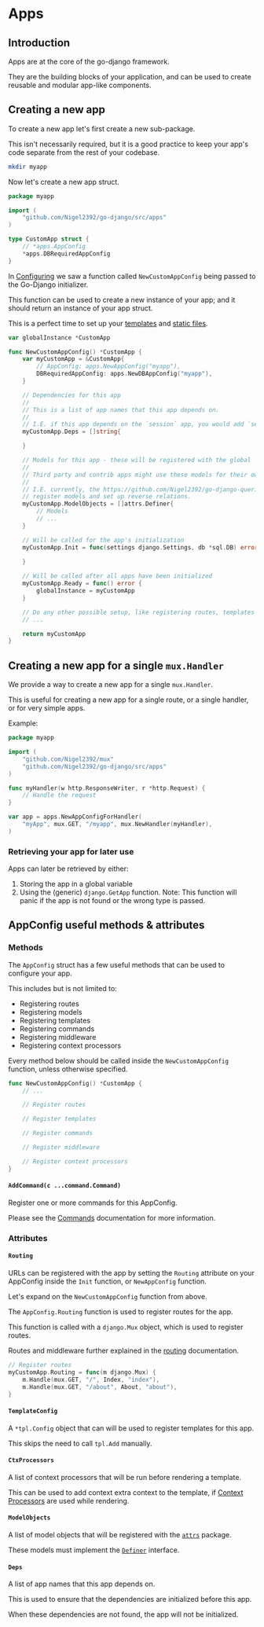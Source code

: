 # Apps

## Introduction

Apps are at the core of the go-django framework.

They are the building blocks of your application, and can be used to create reusable and modular app-like components.

## Creating a new app

To create a new app let's first create a new sub-package.

This isn't necessarily required, but it is a good practice to keep your app's code separate from the rest of your codebase.

```bash
mkdir myapp
```

Now let's create a new app struct.

```go
package myapp

import (
    "github.com/Nigel2392/go-django/src/apps"
)

type CustomApp struct {
    // *apps.AppConfig
    *apps.DBRequiredAppConfig
}
```

In [Configuring](./configuring.md#creating-the-app) we saw a function called `NewCustomAppConfig` being passed to the Go-Django initializer.

This function can be used to create a new instance of your app; and it should return an instance of your app struct.

This is a perfect time to set up your [templates](./rendering.md#initial-setup) and [static files](./staticfiles.md#initial-setup).

```go
var globalInstance *CustomApp

func NewCustomAppConfig() *CustomApp {
    var myCustomApp = &CustomApp{
        // AppConfig: apps.NewAppConfig("myapp"),
        DBRequiredAppConfig: apps.NewDBAppConfig("myapp"),
    }

    // Dependencies for this app
    // 
    // This is a list of app names that this app depends on.
    // 
    // I.E. if this app depends on the `session` app, you would add `session` to this list.
    myCustomApp.Deps = []string{

    }

    // Models for this app - these will be registered with the global `attrs.RegisterModel` function
    // 
    // Third party and contrib apps might use these models for their own purposes.
    // 
    // I.E. currently, the https://github.com/Nigel2392/go-django-queries app uses this to
    // register models and set up reverse relations.
    myCustomApp.ModelObjects = []attrs.Definer{
        // Models
        // ...
    }

    // Will be called for the app's initialization
    myCustomApp.Init = func(settings django.Settings, db *sql.DB) error {
    
    }

    // Will be called after all apps have been initialized
    myCustomApp.Ready = func() error {
        globalInstance = myCustomApp
    }

    // Do any other possible setup, like registering routes, templates or static files
    // ...

    return myCustomApp
}
```

## Creating a new app for a single `mux.Handler`

We provide a way to create a new app for a single `mux.Handler`.

This is useful for creating a new app for a single route, or a single handler, or for very simple apps.

Example:

```go
package myapp

import (
    "github.com/Nigel2392/mux"
    "github.com/Nigel2392/go-django/src/apps"
)

func myHandler(w http.ResponseWriter, r *http.Request) {
    // Handle the request
}

var app = apps.NewAppConfigForHandler(
    "myApp", mux.GET, "/myapp", mux.NewHandler(myHandler),
)
```

### Retrieving your app for later use

Apps can later be retrieved by either:

1. Storing the app in a global variable
2. Using the (generic) `django.GetApp` function.
   Note: This function will panic if the app is not found or the wrong type is passed.

## AppConfig useful methods & attributes

### Methods

The `AppConfig` struct has a few useful methods that can be used to configure your app.

This includes but is not limited to:

* Registering routes
* Registering models
* Registering templates
* Registering commands
* Registering middleware
* Registering context processors

Every method below should be called inside the `NewCustomAppConfig` function, unless otherwise specified.

```go
func NewCustomAppConfig() *CustomApp {
    // ...

    // Register routes

    // Register templates

    // Register commands

    // Register middleware

    // Register context processors
}
```

#### `AddCommand(c ...command.Command)`

Register one or more commands for this AppConfig.

Please see the [Commands](./commands.md#registering-a-command) documentation for more information.

### Attributes

#### `Routing`

URLs can be registered with the app by setting the `Routing` attribute on your AppConfig inside the `Init` function, or `NewAppConfig` function.

Let's expand on the `NewCustomAppConfig` function from above.

The `AppConfig.Routing` function is used to register routes for the app.

This function is called with a `django.Mux` object, which is used to register routes.

Routes and middleware further explained in the [routing](./routing.md#URLs) documentation.

```go
// Register routes
myCustomApp.Routing = func(m django.Mux) {
    m.Handle(mux.GET, "/", Index, "index"),
    m.Handle(mux.GET, "/about", About, "about"),
}
```

#### `TemplateConfig`

A `*tpl.Config` object that can will be used to register templates for this app.

This skips the need to call `tpl.Add` manually.

#### `CtxProcessors`

A list of context processors that will be run before rendering a template.

This can be used to add context extra context to the template, if [Context Processors](./rendering.md#context-processors) are used while rendering.

#### `ModelObjects`

A list of model objects that will be registered with the [`attrs`](./attrs/attrs.md) package.

These models must implement the [`Definer`](./attrs/interfaces.md#definer) interface.

#### `Deps`

A list of app names that this app depends on.

This is used to ensure that the dependencies are initialized before this app.

When these dependencies are not found, the app will not be initialized.
